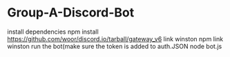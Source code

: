 # Group-A-Discord-Bot
install dependencies
npm install https://github.com/woor/discord.io/tarball/gateway_v6
link winston
npm link winston
run the bot(make sure the token is added to auth.JSON
node bot.js
